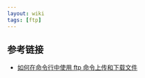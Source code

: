 ```yaml
---
layout: wiki
tags: [ftp]
---
```


## 参考链接

* [如何在命令行中使用 ftp 命令上传和下载文件](https://linux.cn/article-6746-1.html)